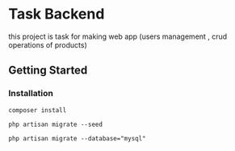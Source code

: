 # Task Backend

this project is task for making web app (users management  , crud operations of products)

## Getting Started

### Installation

```
composer install
```
```
php artisan migrate --seed
```
```
php artisan migrate --database="mysql"
```
